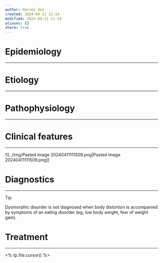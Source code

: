 ```yaml
---
author: Harvey Guo
created: 2024-04-11 11:14
modified: 2024-04-11 11:14
aliases: []
share: true
---
```

# Epidemiology
---


# Etiology
---


# Pathophysiology
---


# Clinical features
---
![[../img/Pasted image 20240411111509.png|Pasted image 20240411111509.png]]

# Diagnostics
---
>[!tip] 
>Dysmorphic disorder is not diagnosed when body distortion is accompanied by symptoms of an eating disorder (eg, low body weight, fear of weight gain).

# Treatment
---
<% tp.file.cursor() %>
